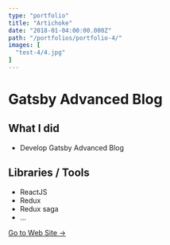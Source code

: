 ```yaml
---
type: "portfolio"
title: "Artichoke"
date: "2018-01-04:00:00.000Z"
path: "/portfolios/portfolio-4/"
images: [
  "test-4/4.jpg"
]
---
```


# Gatsby Advanced Blog

## What I did
- Develop Gatsby Advanced Blog

## Libraries / Tools
- ReactJS
- Redux
- Redux saga
- ...

[Go to Web Site →](https://github.com/wonism/gatsby-advanced-blog)
